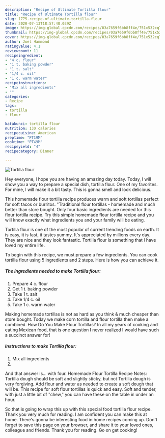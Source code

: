 ```yaml
---
description: "Recipe of Ultimate Tortilla flour"
title: "Recipe of Ultimate Tortilla flour"
slug: 1775-recipe-of-ultimate-tortilla-flour
date: 2020-07-13T18:57:48.039Z
image: https://img-global.cpcdn.com/recipes/03a7659f6bb8ff4e/751x532cq70/tortilla-flour-recipe-main-photo.jpg
thumbnail: https://img-global.cpcdn.com/recipes/03a7659f6bb8ff4e/751x532cq70/tortilla-flour-recipe-main-photo.jpg
cover: https://img-global.cpcdn.com/recipes/03a7659f6bb8ff4e/751x532cq70/tortilla-flour-recipe-main-photo.jpg
author: Joel Hammond
ratingvalue: 4.1
reviewcount: 11
recipeingredient:
- "4 c. flour"
- "1 t. baking powder"
- "1 t. salt"
- "1/4 c. oil"
- "1 c. warm water"
recipeinstructions:
- "Mix all ingredients"
- ""
categories:
- Recipe
tags:
- tortilla
- flour

katakunci: tortilla flour 
nutrition: 130 calories
recipecuisine: American
preptime: "PT19M"
cooktime: "PT49M"
recipeyield: "4"
recipecategory: Dinner

---
```



![Tortilla flour](https://img-global.cpcdn.com/recipes/03a7659f6bb8ff4e/751x532cq70/tortilla-flour-recipe-main-photo.jpg)

Hey everyone, I hope you are having an amazing day today. Today, I will show you a way to prepare a special dish, tortilla flour. One of my favorites. For mine, I will make it a bit tasty. This is gonna smell and look delicious.

This homemade flour tortilla recipe produces warm and soft tortillas perfect for soft tacos or burritos. &#34;Traditional flour tortillas - homemade and much better than store bought. Only four basic ingredients are needed for this flour tortilla recipe. Try this simple homemade flour tortilla recipe and you will know exactly what ingredients you and your family will be eating.

Tortilla flour is one of the most popular of current trending foods on earth. It is easy, it is fast, it tastes yummy. It's appreciated by millions every day. They are nice and they look fantastic. Tortilla flour is something that I have loved my entire life.


To begin with this recipe, we must prepare a few ingredients. You can cook tortilla flour using 5 ingredients and 2 steps. Here is how you can achieve it.

<!--inarticleads1-->

##### The ingredients needed to make Tortilla flour:

1. Prepare 4 c. flour
1. Get 1 t. baking powder
1. Take 1 t. salt
1. Take 1/4 c. oil
1. Take 1 c. warm water


Making homemade tortillas is not as hard as you think &amp; much cheaper than store bought. Today we make corn tortilla and flour tortilla then make a combined. How Do You Make Flour Tortillas? In all my years of cooking and eating Mexican food, that is one question I never realized I would have such a succinct answer for! 

<!--inarticleads2-->

##### Instructions to make Tortilla flour:

1. Mix all ingredients
1. 


And that answer is… with four. Homemade Flour Tortilla Recipe Notes: Tortilla dough should be soft and slightly sticky, but not Tortilla dough is very forgiving. Add flour and water as needed to create a soft dough that will be. This recipe for soft flour tortillas is quick and easy. Soft and tender, with just a little bit of &#34;chew,&#34; you can have these on the table in under an hour. 

So that is going to wrap this up with this special food tortilla flour recipe. Thank you very much for reading. I am confident you can make this at home. There's gonna be interesting food in home recipes coming up. Don't forget to save this page on your browser, and share it to your loved ones, colleague and friends. Thank you for reading. Go on get cooking!
